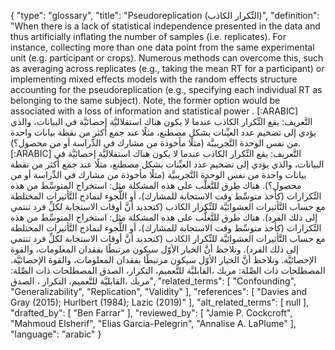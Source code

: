 {
    "type": "glossary",
    "title": "Pseudoreplication (التِّكرار الكاذب)",
    "definition": "When there is a lack of statistical independence presented in the data and thus artificially inflating the number of samples (i.e. replicates). For instance, collecting more than one data point from the same experimental unit (e.g. participant or crops). Numerous methods can overcome this, such as averaging across replicates (e.g., taking the mean RT for a participant) or implementing mixed effects models with the random effects structure accounting for the pseudoreplication (e.g., specifying each individual RT as belonging to the same subject). Note, the former option would be associated with a loss of information and statistical power . [:ARABIC] التَّعريف: يقع التِّكرار الكاذب عندما لا يكون هناك استقلاليَّة إحصائيَّة في البيانات، والذي يؤدي إلى تضخيم عدد العيِّنات بشكل مصطنع، مثلًا عند جمع أكثر من نقطة بيانات واحدة من نفس الوحدة التَّجريبيَّة (مثلًا مأخوذة من مشارك في الدِّراسة أو من محصول؟). [:ARABIC] التَّعريف: يقع التِّكرار الكاذب عندما لا يكون هناك استقلاليَّة إحصائيَّة في البيانات، والذي يؤدي إلى تضخيم عدد العيِّنات بشكل مصطنع، مثلًا عند جمع أكثر من نقطة بيانات واحدة من نفس الوحدة التَّجريبيَّة (مثلًا مأخوذة من مشارك في الدِّراسة أو من محصول؟). هناك طرق للتَّغلُّب على هذه المشكلة مثل: استخراج المتوسِّط من هذه التِّكرارات (كأخذ متوسِّط وقت الاستجابة للمشارك)، أو اللُّجوء لنماذج التَّأثيرات المختلطة مع حساب التَّأثيرات العشوائيَّة للتِّكرار الكاذب (كتحديد أنَّ أوقات الاستجابة لكلِّ فرد تنتمي إلى ذلك الفرد). هناك طرق للتَّغلُّب على هذه المشكلة مثل: استخراج المتوسِّط من هذه التِّكرارات (كأخذ متوسِّط وقت الاستجابة للمشارك)، أو اللُّجوء لنماذج التَّأثيرات المختلطة مع حساب التَّأثيرات العشوائيَّة للتِّكرار الكاذب (كتحديد أنَّ أوقات الاستجابة لكلِّ فرد تنتمي إلى ذلك الفرد). ونلاحظ أنَّ الخيار الأوّل سيكون مرتبطًا بفقدان المعلومات، والقوة الإحصائيَّة. ونلاحظ أنَّ الخيار الأوّل سيكون مرتبطًا بفقدان المعلومات، والقوة الإحصائيَّة. المصطلحات ذات الصِّلة: مربك ،القابليَّة للتَّعميم، التكرار، الصدق المصطلحات ذات الصِّلة:  مربك ،القابليَّة للتَّعميم، التكرار ، الصدق",
    "related_terms": [
        "Confounding",
        "Generalizability",
        "Replication",
        "Validity"
    ],
    "references": [
        "Davies and Gray (2015); Hurlbert (1984); Lazic (2019)"
    ],
    "alt_related_terms": [
        null
    ],
    "drafted_by": [
        "Ben Farrar"
    ],
    "reviewed_by": [
        "Jamie P. Cockcroft",
        "Mahmoud Elsherif",
        "Elias Garcia-Pelegrin",
        "Annalise A. LaPlume"
    ],
    "language": "arabic"
}